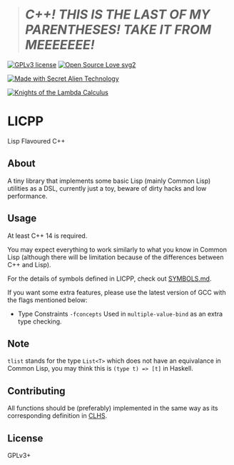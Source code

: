 > # *C++! THIS IS THE LAST OF MY PARENTHESES! TAKE IT FROM MEEEEEEE!*

[![GPLv3 license](https://img.shields.io/badge/License-GPLv3-blue.svg)](http://perso.crans.org/besson/LICENSE.html)
[![Open Source Love svg2](https://badges.frapsoft.com/os/v2/open-source.svg?v=103)](https://github.com/ellerbrock/open-source-badges/)


[![Made with Secret Alien Technology](https://img.shields.io/badge/Made%20with-Secret%20Alien%20Technology-green.svg?longCache=true&style=for-the-badge&colorB=82ce82)](https://common-lisp.net/)


[![Knights of the Lambda Calculus](https://img.shields.io/badge/Knights%20of-the%20lambda%20Calculus-brightgreen.svg?longCache=true&style=for-the-badge)](http://catb.org/jargon/html/K/Knights-of-the-Lambda-Calculus.html)


# LICPP
Lisp Flavoured C++

## About
A tiny library that implements some basic Lisp (mainly Common Lisp) utilities as a DSL, currently just a toy, beware of dirty hacks and low performance.

## Usage
At least C++ 14 is required.

You may expect everything to work similarly to what you know in Common Lisp (although there will be limitation because of the differences between C++ and Lisp).

For the details of symbols defined in LICPP, check out [SYMBOLS.md](SYMBOLS.md).

If you want some extra features, please use the latest version of GCC with the flags mentioned below:

- Type Constraints `-fconcepts` Used in `multiple-value-bind` as an extra type checking.

## Note
`tlist` stands for the type `List<T>` which does not have an equivalance in Common Lisp, you may think this is `(type t) => [t]` in Haskell.

## Contributing
All functions should be (preferably) implemented in the same way as its corresponding definition in [CLHS](http://www.lispworks.com/documentation/lw70/CLHS/Front/X_AllSym.htm).

## License
GPLv3+
